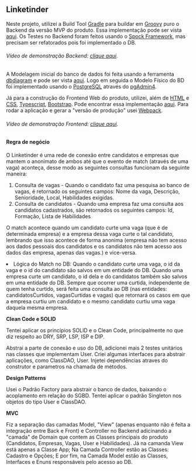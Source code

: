 <h2>Linketinder</h2>

<p>
Neste projeto, utilizei a Build Tool <a href="https://gradle.org/">Gradle</a> para buildar em <a href="https://groovy-lang.org/">Groovy</a> puro o
Backend da versão MVP do produto. Essa implementação pode ser vista <a href="https://github.com/jgmarquesm/Linketinder/tree/main/BackendGradle">aqui</a>.
Os Testes no Backend foram feitos usando o <a href="https://spockframework.org/">Spock Framework</a>, mas precisam ser refatorados pois foi implementado
o DB.
</p>
<h6>Vídeo de demonstração Backend: <a href="https://www.linkedin.com/feed/update/urn:li:activity:6984985060189847552/">clique aqui</a>.</h6>

<p>
A Modelagem inicial do banco de dados foi feita usando a ferramenta <a href="https://dbdiagram.io/home">dbdiagram</a> e pode ser vista <a
href="https://github.com/jgmarquesm/Linketinder/tree/main/BackendGradle/SQL/">aqui</a>.
Logo em seguida o Modelo Físico do BD foi implementado usando o <a href="https://www.postgresql.org/">PostgreSQL</a> através do <a
href="https://www.pgadmin.org/">pgAdmin4</a>.
</p>

<p>
Já para a construção do Frontend Web do produto, utilizei, além de <a href="https://developer.mozilla.org/en-US/docs/Web/HTML">HTML</a> e <a
href="https://developer.mozilla.org/en-US/docs/Web/CSS">CSS</a>, <a href="https://www.typescriptlang.org/">Typescript</a>, <a
href="https://getbootstrap.com/">Bootstrap</a>.
Pode encontrar essa implementação <a href="https://github.com/jgmarquesm/Linketinder/tree/main/Frontend">aqui</a>.
Para rodar a aplicação e gerar a "versão de produção" usei <a href="https://webpack.js.org/">Webpack</a>.
</p>
<h6>Vídeo de demonstração Frontend: <a href="https://www.linkedin.com/feed/update/urn:li:ugcPost:6983311599298097152/">clique aqui</a>.</h6>


<h4>Regra de negócio</h4>
<p>
O Linketinder é uma rede de conexão entre candidatos e empresas que mantem o anonimato de ambos até que o evento de match (através de uma vaga) aconteça,
desse modo as seguintes consultas funcionam da seguinte maneira:
<ol>
  <li>Consulta de vagas - Quando o candidato faz uma pesquisa ao banco de vagas, é retornado os seguintes campos: Nome da vaga, Descrição, Senioridade,
  Local, Habilidades exigidas.</li>
  <li>Consulta de candidatos - Quando uma empresa faz uma consulta aos candidatos cadastrados, são retornados os seguintes campos: Id, Formação,
  Lista de Habilidades</li>
</ol>

O match acontece quando um candidato curte uma vaga (que é de determinada empresa) e a empresa dessa vaga curte o tal candidato, lembrando que isso
acontece de forma anonima (empresa não tem acesso aos dados pessoais dos candidatos e os candidatos não tem acesso aos dados das empresa, apenas das
vagas.) e vice-versa.
<br>
<li>Lógica do Match no DB: Quando o candidato curte uma vaga, o id da vaga e o id do candidato são salvos em um entidade do DB. Quando uma empresa curte
um candidato, o id dela e do candidatos também são salvos em uma entidade do DB. Sempre que ocorrer uma curtida, independente de quem tenha curtido, será
feita uma consulta ao DB (nas entidades: candidatosCurtidos, vagasCurtidas e vagas) que retornará os casos em que a empresa curtiu um candidato e o mesmo
candidato curtiu uma vaga daquela mesma empresa.</li>
</p>

<strong>Clean Code e SOLID</strong>
<p>Tentei aplicar os princípios SOLID e o Clean Code, principalmente no que diz respeito ao DRY, SRP, LSP, ISP e DIP.</p>
<p>Abstrai a parte de conexão e uso do DB, adicionei mais 2 testes unitários nas classes que implementam User. Criei algumas interfaces para abstrair aplicações, como ClassDAO, User. Injetei dependências atraves do construtor e parametros na chamada de métodos.</p>
<strong>Design Patterns</strong>
<p>Usei o Padrão Factory para abstrair o banco de dados, baixando o acoplamento em relação do SGBD. Tentei aplicar o padrão Singleton nos objetos do tipo User e ClassDAO.</p>
<strong>MVC</strong>
<p>Fiz a separação das camadas Model, "View" (apenas enquanto não é feita a integração entre Back e Front) e Controller no Backend adicinando a "camada" de Domain que contem as Classes principais do produto (Candidatos, Empresas, Vagas, User e Habilidades). Já na camanda View está apenas a Classe App; Na Camada Controller estão as Classes: Cadastro e Opções; E por fim, na Camada Model estão as Classes, Interfaces e Enuns responsáveis pelo acesso ao DB.</p>
